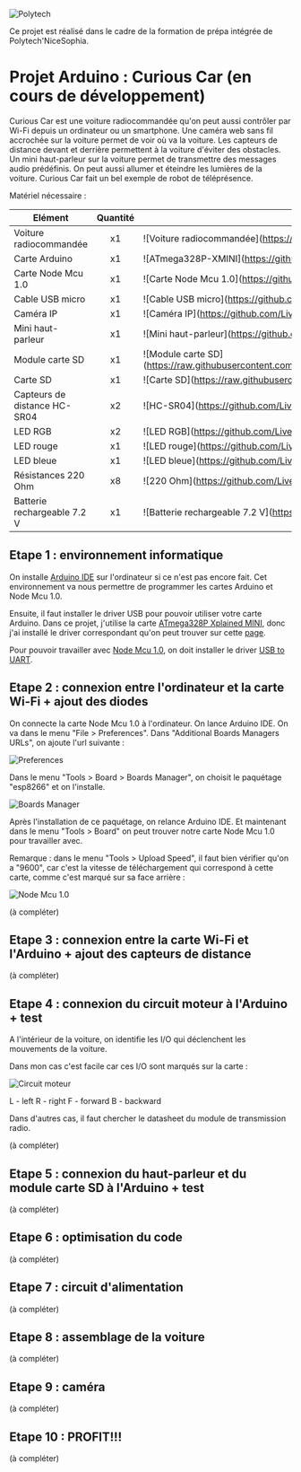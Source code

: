 ![Polytech](http://www.polytechnice.fr/jahia/jsp/jahia/templates/inc/img/polytech_nice-sophia.png)

Ce projet est réalisé dans le cadre de la formation de prépa intégrée de Polytech'NiceSophia.

# Projet Arduino : Curious Car (en cours de développement)
Curious Car est une voiture radiocommandée qu'on peut aussi contrôler par Wi-Fi depuis un ordinateur ou un smartphone. Une caméra web sans fil accrochée sur la voiture permet de voir où va la voiture. Les capteurs de distance devant et derrière permettent à la voiture d'éviter des obstacles. Un mini haut-parleur sur la voiture permet de transmettre des messages audio prédéfinis. On peut aussi allumer et éteindre les lumières de la voiture. Curious Car fait un bel exemple de robot de téléprésence.

Matériel nécessaire :

| Elément | Quantité | Image |
|---------|:--------:|-------|
| Voiture radiocommandée | x1 | ![Voiture radiocommandée](https://github.com/Livelinndy/PeiP2_Arduino_CuriousCar/blob/master/images/Voiture%20radiocommand%C3%A9e.png | width=100) |
| Carte Arduino | x1 | ![ATmega328P-XMINI](https://github.com/Livelinndy/PeiP2_Arduino_CuriousCar/blob/master/images/Carte%20Arduino%20ATmega328P-XMINI.png | width=100) |
| Carte Node Mcu 1.0 | x1 | ![Carte Node Mcu 1.0](https://github.com/Livelinndy/PeiP2_Arduino_CuriousCar/blob/master/images/Carte%20Wi-Fi%20Node%20Mcu%201.0.png | width=100) |
| Cable USB micro | x1 | ![Cable USB micro](https://github.com/Livelinndy/PeiP2_Arduino_CuriousCar/blob/master/images/Cable%20USB%20micro.png | width=100) |
| Caméra IP | x1 | ![Caméra IP](https://github.com/Livelinndy/PeiP2_Arduino_CuriousCar/blob/master/images/Cam%C3%A9ra%20IP.png | width=100) |
| Mini haut-parleur | x1 | ![Mini haut-parleur](https://github.com/Livelinndy/PeiP2_Arduino_CuriousCar/blob/master/images/Mini%20haut-parleur.png | width=100) |
| Module carte SD | x1 | ![Module carte SD](https://raw.githubusercontent.com/Livelinndy/PeiP2_Arduino_CuriousCar/e55b15b1e6945f2eca95c571b2c98cd1f3761502/images/Module%20carte%20SD.png | width=100) |
| Carte SD | x1 | ![Carte SD](https://raw.githubusercontent.com/Livelinndy/PeiP2_Arduino_CuriousCar/e55b15b1e6945f2eca95c571b2c98cd1f3761502/images/Carte%20SD.png | width=100) |
| Capteurs de distance HC-SR04 | x2 | ![HC-SR04](https://github.com/Livelinndy/PeiP2_Arduino_CuriousCar/blob/master/images/Capteurs%20de%20distance%20HC-SR04.png | width=100) |
| LED RGB | x2 | ![LED RGB](https://github.com/Livelinndy/PeiP2_Arduino_CuriousCar/blob/master/images/LED%20RGB.png | width=100) |
| LED rouge | x1 | ![LED rouge](https://github.com/Livelinndy/PeiP2_Arduino_CuriousCar/blob/master/images/LED%20rouge.png | width=100) |
| LED bleue | x1 | ![LED bleue](https://github.com/Livelinndy/PeiP2_Arduino_CuriousCar/blob/master/images/LED%20bleue.png | width=100) |
| Résistances 220 Ohm | x8 | ![220 Ohm](https://github.com/Livelinndy/PeiP2_Arduino_CuriousCar/blob/master/images/R%C3%A9sistances%20220%20Ohm.png | width=100) |
| Batterie rechargeable 7.2 V | x1 | ![Batterie rechargeable 7.2 V](https://github.com/Livelinndy/PeiP2_Arduino_CuriousCar/blob/master/images/Batterie%20rechargeable%207,2%20Volts.png | width=100) |

Etape 1 : environnement informatique
-
On installe [Arduino IDE](https://www.arduino.cc/en/main/software) sur l'ordinateur si ce n'est pas encore fait. Cet environnement va nous permettre de programmer les cartes Arduino et Node Mcu 1.0.

Ensuite, il faut installer le driver USB pour pouvoir utiliser votre carte Arduino. Dans ce projet, j'utilise la carte [ATmega328P Xplained MINI](https://www.microchip.com/developmenttools/productdetails.aspx?partno=atmega328p-xmini), donc j'ai installé le driver correspondant qu'on peut trouver sur cette [page](http://users.polytech.unice.fr/~pmasson/Enseignement-arduino.htm).

Pour pouvoir travailler avec [Node Mcu 1.0](http://www.hotmcu.com/nodemcu-lua-wifi-board-based-on-esp8266-cp2102-module-p-265.html), on doit installer le driver [USB to UART](https://www.silabs.com/products/development-tools/software/usb-to-uart-bridge-vcp-drivers).

Etape 2 : connexion entre l'ordinateur et la carte Wi-Fi + ajout des diodes
-
On connecte la carte Node Mcu 1.0 à l'ordinateur. On lance Arduino IDE. On va dans le menu "File > Preferences". Dans "Additional Boards Managers URLs", on ajoute l'url suivante :

![Preferences](https://github.com/Livelinndy/PeiP2_Arduino_CuriousCar/blob/master/images/Preferences.png "Preferences")

Dans le menu "Tools > Board > Boards Manager", on choisit le paquétage "esp8266" et on l'installe.

![Boards Manager](https://github.com/Livelinndy/PeiP2_Arduino_CuriousCar/blob/master/images/Boards%20Manager.png "Boards Manager")

Après l'installation de ce paquétage, on relance Arduino IDE. Et maintenant dans le menu "Tools > Board" on peut trouver notre carte Node Mcu 1.0 pour travailler avec.

Remarque : dans le menu "Tools > Upload Speed", il faut bien vérifier qu'on a "9600", car c'est la vitesse de téléchargement qui correspond à cette carte, comme c'est marqué sur sa face arrière :

![Node Mcu 1.0](https://github.com/Livelinndy/PeiP2_Arduino_CuriousCar/blob/master/images/Node%20Mcu.JPG "Node Mcu 1.0")

(à compléter)

Etape 3 : connexion entre la carte Wi-Fi et l'Arduino + ajout des capteurs de distance
-
(à compléter)

Etape 4 : connexion du circuit moteur à l'Arduino + test
-
A l'intérieur de la voiture, on identifie les I/O qui déclenchent les mouvements de la voiture.

Dans mon cas c'est facile car ces I/O sont marqués sur la carte :

![Circuit moteur](https://github.com/Livelinndy/PeiP2_Arduino_CuriousCar/blob/master/images/Circuit%20moteur.JPG)

L - left
R - right
F - forward
B - backward

Dans d'autres cas, il faut chercher le datasheet du module de transmission radio.

(à compléter)

Etape 5 : connexion du haut-parleur et du module carte SD à l'Arduino + test
-
(à compléter)

Etape 6 : optimisation du code
-
(à compléter)

Etape 7 : circuit d'alimentation
-
(à compléter)

Etape 8 : assemblage de la voiture
-
(à compléter)

Etape 9 : caméra
-
(à compléter)

Etape 10 : PROFIT!!!
-
(à compléter)
